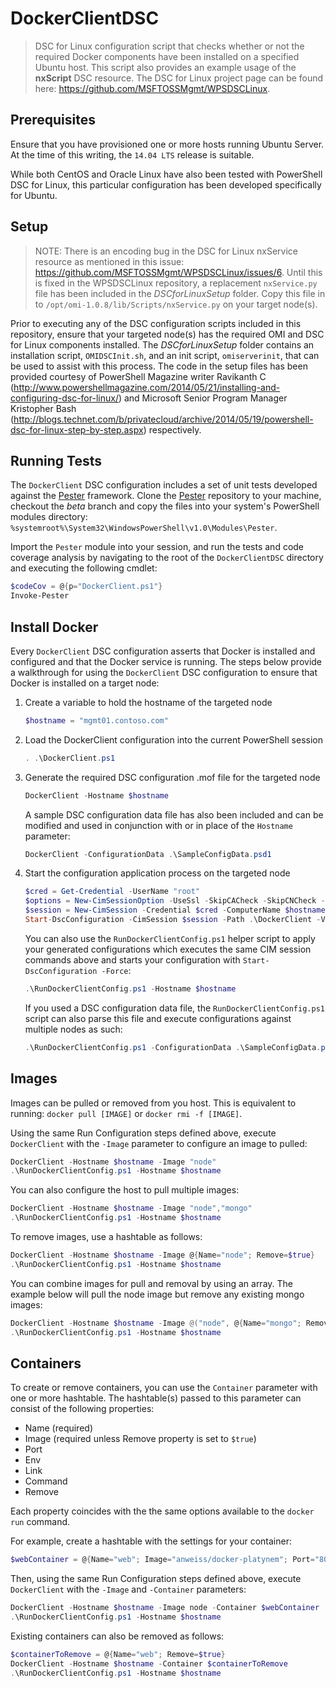 # DockerClientDSC
> DSC for Linux configuration script that checks whether or not the required Docker components have been installed on a specified Ubuntu host. This script also provides an example usage of the **nxScript** DSC resource. The DSC for Linux project page can be found here: https://github.com/MSFTOSSMgmt/WPSDSCLinux.

## Prerequisites

Ensure that you have provisioned one or more hosts running Ubuntu Server. At the time of this writing, the `14.04 LTS` release is suitable.

While both CentOS and Oracle Linux have also been tested with PowerShell DSC for Linux, this particular configuration has been developed specifically for Ubuntu.

## Setup
> NOTE: There is an encoding bug in the DSC for Linux nxService resource as mentioned in this issue: https://github.com/MSFTOSSMgmt/WPSDSCLinux/issues/6. Until this is fixed in the WPSDSCLinux repository, a replacement `nxService.py` file has been included in the *DSCforLinuxSetup* folder. Copy this file in to `/opt/omi-1.0.8/lib/Scripts/nxService.py` on your target node(s).

Prior to executing any of the DSC configuration scripts included in this repository, ensure that your targeted node(s) has the required OMI and DSC for Linux components installed. The *DSCforLinuxSetup* folder contains an installation script, `OMIDSCInit.sh`, and an init script, `omiserverinit`, that can be used to assist with this process. The code in the setup files has been provided courtesy of PowerShell Magazine writer Ravikanth C (http://www.powershellmagazine.com/2014/05/21/installing-and-configuring-dsc-for-linux/) and Microsoft Senior Program Manager Kristopher Bash (http://blogs.technet.com/b/privatecloud/archive/2014/05/19/powershell-dsc-for-linux-step-by-step.aspx) respectively.

## Running Tests

The `DockerClient` DSC configuration includes a set of unit tests developed against the [Pester](https://github.com/pester/Pester) framework. Clone the [Pester](https://github.com/pester/Pester) repository to your machine, checkout the *beta* branch and copy the files into your system's PowerShell modules directory: `%systemroot%\System32\WindowsPowerShell\v1.0\Modules\Pester`.

Import the `Pester` module into your session, and run the tests and code coverage analysis by navigating to the root of the `DockerClientDSC` directory and executing the following cmdlet:

```powershell
$codeCov = @{p="DockerClient.ps1"}
Invoke-Pester
```

## Install Docker

Every `DockerClient` DSC configuration asserts that Docker is installed and configured and that the Docker service is running. The steps below provide a walkthrough for using the `DockerClient` DSC configuration to ensure that Docker is installed on a target node:

1. Create a variable to hold the hostname of the targeted node

	```powershell
	$hostname = "mgmt01.contoso.com"
	```

2. Load the DockerClient configuration into the current PowerShell session

	```powershell
	. .\DockerClient.ps1
	```

3. Generate the required DSC configuration .mof file for the targeted node

	```powershell
	DockerClient -Hostname $hostname
	```

   A sample DSC configuration data file has also been included and can be modified and used in conjunction with or in place of the `Hostname` parameter:

	```powershell
	DockerClient -ConfigurationData .\SampleConfigData.psd1
	```

4. Start the configuration application process on the targeted node

	```powershell
	$cred = Get-Credential -UserName "root"
	$options = New-CimSessionOption -UseSsl -SkipCACheck -SkipCNCheck -SkipRevocationCheck
	$session = New-CimSession -Credential $cred -ComputerName $hostname -Port 5986 -Authentication basic -SessionOption $options -OperationTimeoutSec 600
	Start-DscConfiguration -CimSession $session -Path .\DockerClient -Verbose -Wait
	```

   You can also use the `RunDockerClientConfig.ps1` helper script to apply your generated configurations which executes the same CIM session commands above and starts your configuration with `Start-DscConfiguration -Force`:

    ```powershell
	.\RunDockerClientConfig.ps1 -Hostname $hostname
    ```

   If you used a DSC configuration data file, the `RunDockerClientConfig.ps1` script can also parse this file and execute configurations against multiple nodes as such:

	```powershell
	.\RunDockerClientConfig.ps1 -ConfigurationData .\SampleConfigData.psd1
	```

## Images

Images can be pulled or removed from you host. This is equivalent to running: `docker pull [IMAGE]` or `docker rmi -f [IMAGE]`.

Using the same Run Configuration steps defined above, execute `DockerClient` with the `-Image` parameter to configure an image to pulled:

```powershell
DockerClient -Hostname $hostname -Image "node"
.\RunDockerClientConfig.ps1 -Hostname $hostname
```

You can also configure the host to pull multiple images:

```powershell
DockerClient -Hostname $hostname -Image "node","mongo"
.\RunDockerClientConfig.ps1 -Hostname $hostname
```

To remove images, use a hashtable as follows:

```powershell
DockerClient -Hostname $hostname -Image @{Name="node"; Remove=$true}
.\RunDockerClientConfig.ps1 -Hostname $hostname
```

You can combine images for pull and removal by using an array. The example below will pull the node image but remove any existing mongo images:

```powershell
DockerClient -Hostname $hostname -Image @("node", @{Name="mongo"; Remove=$true})
.\RunDockerClientConfig.ps1 -Hostname $hostname
```

## Containers

To create or remove containers, you can use the `Container` parameter with one or more hashtable. The hashtable(s) passed to this parameter can consist of the following properties:

- Name (required)
- Image (required unless Remove property is set to `$true`)
- Port
- Env
- Link
- Command
- Remove

Each property coincides with the the same options available to the `docker run` command.

For example, create a hashtable with the settings for your container:

```powershell
$webContainer = @{Name="web"; Image="anweiss/docker-platynem"; Port="80:80"}
```

Then, using the same Run Configuration steps defined above, execute `DockerClient` with the `-Image` and `-Container` parameters:

```powershell
DockerClient -Hostname $hostname -Image node -Container $webContainer
.\RunDockerClientConfig.ps1 -Hostname $hostname
```

Existing containers can also be removed as follows:

```powershell
$containerToRemove = @{Name="web"; Remove=$true}
DockerClient -Hostname $hostname -Container $containerToRemove
.\RunDockerClientConfig.ps1 -Hostname $hostname
```